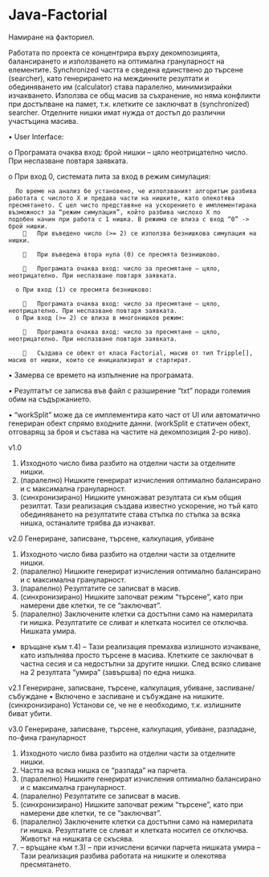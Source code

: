 # Java-Factorial

Намиране на факториел.

Работата по проекта се концентрира върху декомпозицията, балансирането и използването на оптимална грануларност на елементите. 
Synchronized частта е сведена единствено до търсене (searcher), като генерирането на междинните резултати и обединяването им (calculator) става паралелно, минимизирайки изчакването. 
Използва се общ масив за съхранение, но няма конфликти при достъпване на памет, т.к. клетките се заключват в (synchronized) searcher. Отделните нишки имат нужда от достъп до различни участъцина масива.


•	User Interface:

  o	Програмата очаква вход: брой нишки – цяло неотрицателно число. При неспазване повтаря заявката.
  
  o	При вход 0, системата пита за вход в режим симулация:
  
      По време на анализ бе установено, че използваният алгоритъм разбива работата с числото Х и предава части на нишките, като олекотява     пресмятането. С цел чисто представяне на ускорението е имплементирана възможност за “режим симулация”, който разбива числохо Х по       подобен начин при работа с 1 нишка. В режима се влиза с вход “0” -> брой нишки.
        	При въведено число (>= 2) се използва безнишкова симулация на нишки.
		
        	При въведена втора нула (0) се пресмята безнишково.
		
        	Програмата очаква вход: число за пресмятане – цяло, неотрицателно. При неспазване повтаря заявката.
		
      o	При вход (1) се пресмята безнишково:
	  
        	Програмата очаква вход: число за пресмятане – цяло, неотрицателно. При неспазване повтаря заявката.
      o	При вход (>= 2) се влиза в многонишков режим:
	  
        	Програмата очаква вход: число за пресмятане – цяло, неотрицателно. При неспазване повтаря заявката. 
		
        	Създава се обект от класа Factorial, масив от тип Tripple[], масив от нишки, които се инициализират и стартират.
		
•	Замерва се времето на изпълнение на програмата.

•	Резултатът се записва във файл с разширение “txt” поради големия обим на съдържанието.

•	“workSplit” може да се имплементира като част от UI или автоматично генериран обект спрямо входните данни. (workSplit е статичен обект, отговарящ за броя и състава на частите на декомпозиция 2-ро ниво).




v1.0
1)	Изходното число бива разбито на отделни части за отделните нишки.
2)	(паралелно) Нишките генерират изчисления оптимално балансирано и с максимална грануларност.
3)	(синхронизирано) Нишките умножават резултата си към общия резилтат.
Тази реализация създава известно ускорение, но тъй като обединяването на резултатите става стъпка по стъпка за всяка нишка, останалите трябва да изчакват.

v2.0	Генериране, записване, търсене, калкулация, убиване
1)	Изходното число бива разбито на отделни части за отделните нишки.
2)	(паралелно) Нишките генерират изчисления оптимално балансирано и с максимална грануларност.
3)	(паралелно) Резултатите се записват в масив.
4)	(синхронизирано) Нишките започват режим “търсене”, като при намерени две клетки, те се “заключват”.
5)	(паралелно) Заключените клетки са достъпни само на намерилата ги нишка. Резултатите се сливат и клетката носител се отключва. Нишката умира.
- връщане към т.4) – 
Тази реализация премахва излишното изчакване, като изпълнява просто търсене в масива. Клетките се заключват в частна сесия и са недостъпни за другите нишки. След всяко сливане на 2 резултата “умира” (завършва) по една нишка.

v2.1	Генериране, записване, търсене, калкулация, убиване, заспиване/събуждане
•	Включено е заспиване и събуждане на нишките. (синхронизирано) Установи се, че не е необходимо, т.к. излишните биват убити.

v3.0	Генериране, записване, търсене, калкулация, убиване, 
разпадане, по-фина грануларност
1)	Изходното число бива разбито на отделни части за отделните нишки.
2)	Частта на всяка нишка се “разпада” на парчета.
3)	(паралелно) Нишките генерират изчисления оптимално балансирано и с максимална грануларност.
4)	(паралелно) Резултатите се записват в масив.
5)	(синхронизирано) Нишките започват режим “търсене”, като при намерени две клетки, те се “заключват”.
6)	(паралелно) Заключените клетки са достъпни само на намерилата ги нишка. Резултатите се сливат и клетката носител се отключва. Животът на нишката се скъсява.
7)	– връщане към т.3) – при изчислени всички парчета нишката умира –
Тази реализация разбива работата на нишките и олекотява пресмятането.



